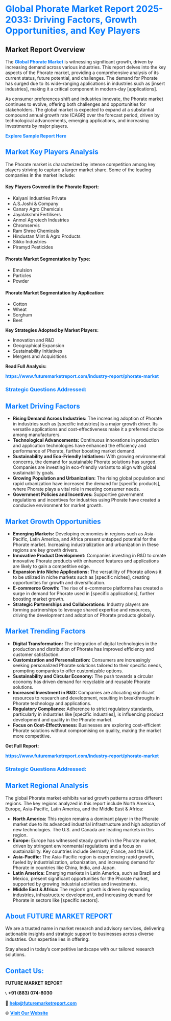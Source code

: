 <h1 style="color: #007BFF;">Global Phorate Market Report 2025-2033: Driving Factors, Growth Opportunities, and Key Players</h1>

<section id="overview">
<h2>Market Report Overview</h2>
<p>The <a href="https://www.futuremarketreport.com/industry-report/phorate-market" style="color: #007BFF; text-decoration: none;"><strong>Global Phorate Market</strong></a> is witnessing significant growth, driven by increasing demand across various industries. This report delves into the key aspects of the Phorate market, providing a comprehensive analysis of its current status, future potential, and challenges. The demand for Phorate has surged due to its wide-ranging applications in industries such as [insert industries], making it a critical component in modern-day [applications].</p>
<p>As consumer preferences shift and industries innovate, the Phorate market continues to evolve, offering both challenges and opportunities for stakeholders. The global market is expected to expand at a substantial compound annual growth rate (CAGR) over the forecast period, driven by technological advancements, emerging applications, and increasing investments by major players.</p>
</section>

<section id="overview">
<p><a href="https://www.futuremarketreport.com/request-sample/reportId=83167" style="color: #007BFF; text-decoration: none;"><strong>Explore Sample Report Here</strong></a></p>
</section>

<section id="key-players">
<h2 style="color: #007BFF;">Market Key Players Analysis</h2>
<p>The Phorate market is characterized by intense competition among key players striving to capture a larger market share. Some of the leading companies in the market include:</p>
<h4>Key Players Covered in the Phorate Report:</h4>
<ul><li>Kalyani Industries Private</li><li>A.S.Joshi &amp; Company</li><li>Canary Agro Chemicals</li><li>Jayalakshmi Fertilisers</li><li>Anmol Agrotech Industries</li><li>Chromservis</li><li>Ram Shree Chemicals</li><li>Hindustan Mint &amp; Agro Products</li><li>Sikko Industries</li><li>Piramyd Pesticides</li></ul>
<h4>Phorate Market Segmentation by Type:</h4>
<ul><li>Emulsion</li><li>Particles</li><li>Powder</li></ul>

<h4>Phorate Market Segmentation by Application:</h4>
<ul><li>Cotton</li><li>Wheat</li><li>Sorghum</li><li>Beet</li></ul>
<p><strong>Key Strategies Adopted by Market Players:</strong></p>
<ul>
<li>Innovation and R&D</li>
<li>Geographical Expansion</li>
<li>Sustainability Initiatives</li>
<li>Mergers and Acquisitions</li>
</ul>
</section>

<section>
<p><strong>Read Full Analysis: </strong></p><a href="https://www.futuremarketreport.com/industry-report/phorate-market" style="color: #007BFF; text-decoration: none;"><strong>https://www.futuremarketreport.com/industry-report/phorate-market</strong></a>
<h3 style="color: #007BFF;">Strategic Questions Addressed:</h3>
</section>

<section id="driving-factors">
<h2 style="color: #007BFF;">Market Driving Factors</h2>
<ul>
<li><strong>Rising Demand Across Industries:</strong> The increasing adoption of Phorate in industries such as [specific industries] is a major growth driver. Its versatile applications and cost-effectiveness make it a preferred choice among manufacturers.</li>
<li><strong>Technological Advancements:</strong> Continuous innovations in production and application technologies have enhanced the efficiency and performance of Phorate, further boosting market demand.</li>
<li><strong>Sustainability and Eco-Friendly Initiatives:</strong> With growing environmental concerns, the demand for sustainable Phorate solutions has surged. Companies are investing in eco-friendly variants to align with global sustainability goals.</li>
<li><strong>Growing Population and Urbanization:</strong> The rising global population and rapid urbanization have increased the demand for [specific products], where Phorate plays a vital role in meeting consumer needs.</li>
<li><strong>Government Policies and Incentives:</strong> Supportive government regulations and incentives for industries using Phorate have created a conducive environment for market growth.</li>
</ul>
</section>

<section id="growth-opportunities">
<h2 style="color: #007BFF;">Market Growth Opportunities</h2>
<ul>
<li><strong>Emerging Markets:</strong> Developing economies in regions such as Asia-Pacific, Latin America, and Africa present untapped potential for the Phorate market. Increasing industrialization and urbanization in these regions are key growth drivers.</li>
<li><strong>Innovative Product Development:</strong> Companies investing in R&D to create innovative Phorate products with enhanced features and applications are likely to gain a competitive edge.</li>
<li><strong>Expansion into Niche Applications:</strong> The versatility of Phorate allows it to be utilized in niche markets such as [specific niches], creating opportunities for growth and diversification.</li>
<li><strong>E-commerce Growth:</strong> The rise of e-commerce platforms has created a surge in demand for Phorate used in [specific applications], further boosting market growth.</li>
<li><strong>Strategic Partnerships and Collaborations:</strong> Industry players are forming partnerships to leverage shared expertise and resources, driving the development and adoption of Phorate products globally.</li>
</ul>
</section>

<section id="trending-factors">
<h2 style="color: #007BFF;">Market Trending Factors</h2>
<ul>
<li><strong>Digital Transformation:</strong> The integration of digital technologies in the production and distribution of Phorate has improved efficiency and customer satisfaction.</li>
<li><strong>Customization and Personalization:</strong> Consumers are increasingly seeking personalized Phorate solutions tailored to their specific needs, prompting companies to offer customizable options.</li>
<li><strong>Sustainability and Circular Economy:</strong> The push towards a circular economy has driven demand for recyclable and reusable Phorate solutions.</li>
<li><strong>Increased Investment in R&D:</strong> Companies are allocating significant resources to research and development, resulting in breakthroughs in Phorate technology and applications.</li>
<li><strong>Regulatory Compliance:</strong> Adherence to strict regulatory standards, particularly in industries like [specific industries], is influencing product development and quality in the Phorate market.</li>
<li><strong>Focus on Cost-Effectiveness:</strong> Businesses are exploring cost-efficient Phorate solutions without compromising on quality, making the market more competitive.</li>
</ul>
</section>

<section>
<p><strong>Get Full Report: </strong></p><a href="https://www.futuremarketreport.com/industry-report/phorate-market" style="color: #007BFF; text-decoration: none;"><strong>https://www.futuremarketreport.com/industry-report/phorate-market</strong></a>
<h3 style="color: #007BFF;">Strategic Questions Addressed:</h3>
</section>


<section id="regional-analysis">
<h2 style="color: #007BFF;">Market Regional Analysis</h2>
<p>The global Phorate market exhibits varied growth patterns across different regions. The key regions analyzed in this report include North America, Europe, Asia-Pacific, Latin America, and the Middle East & Africa:</p>
<ul>
<li><strong>North America:</strong> This region remains a dominant player in the Phorate market due to its advanced industrial infrastructure and high adoption of new technologies. The U.S. and Canada are leading markets in this region.</li>
<li><strong>Europe:</strong> Europe has witnessed steady growth in the Phorate market, driven by stringent environmental regulations and a focus on sustainability. Key countries include Germany, France, and the U.K.</li>
<li><strong>Asia-Pacific:</strong> The Asia-Pacific region is experiencing rapid growth, fueled by industrialization, urbanization, and increasing demand for Phorate in countries like China, India, and Japan.</li>
<li><strong>Latin America:</strong> Emerging markets in Latin America, such as Brazil and Mexico, present significant opportunities for the Phorate market, supported by growing industrial activities and investments.</li>
<li><strong>Middle East & Africa:</strong> The region’s growth is driven by expanding industries, infrastructure development, and increasing demand for Phorate in sectors like [specific sectors].</li>
</ul>
</section>

<footer>
<h2 style="color: #007BFF;">About FUTURE MARKET REPORT</h2>
<p>We are a trusted name in market research and advisory services, delivering actionable insights and strategic support to businesses across diverse industries. Our expertise lies in offering:</p>

<p>Stay ahead in today’s competitive landscape with our tailored research solutions.</p>

<h2 style="color: #007BFF;">Contact Us:</h2>
<p><strong>FUTURE MARKET REPORT</strong></p>
<p>📞 <strong>+91 (883) 074-8030</strong></p>
<p>📧 <strong><a href="mailto:help@futuremarketreport.com" style="color: #007BFF;">help@futuremarketreport.com</a></strong></p>
<p>🌐 <strong><a href="https://www.futuremarketreport.com/" style="color: #007BFF;">Visit Our Website</a></strong></p>
</footer>